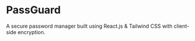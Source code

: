 # PassGuard
A secure password manager built using React.js &amp; Tailwind CSS with client-side encryption.

